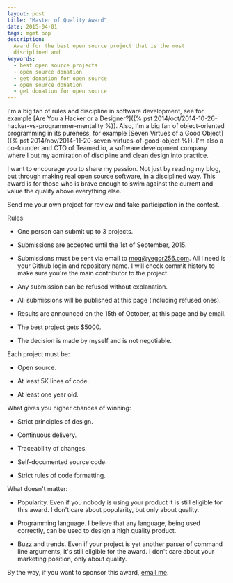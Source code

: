 ```yaml
---
layout: post
title: "Master of Quality Award"
date: 2015-04-01
tags: mgmt oop
description:
  Award for the best open source project that is the most
  disciplined and
keywords:
  - best open source projects
  - open source donation
  - get donation for open source
  - open source donation
  - get donation for open source
---
```


I'm a big fan of rules and discipline in software development, see for example
[Are You a Hacker or a Designer?]({% pst 2014/oct/2014-10-26-hacker-vs-programmer-mentality %}).
Also, I'm a big fan of object-oriented programming in its pureness, for example
[Seven Virtues of a Good Object]({% pst 2014/nov/2014-11-20-seven-virtues-of-good-object %}).
I'm also a co-founder and CTO of Teamed.io, a software development
company where I put my admiration of discipline and clean design into practice.

I want to encourage you to share my passion. Not just by reading my blog,
but through making real open source software, in a disciplined way.
This award is for those who is brave enough to swim against the current and
value the quality above everything else.

Send me your own project for review and take participation in the contest.

Rules:

 * One person can submit up to 3 projects.

 * Submissions are accepted until the 1st of September, 2015.

 * Submissions must be sent via email to [moq@yegor256.com](mailto:moq@yegor256.com).
   All I need is your Github login and repository name. I will check commit
   history to make sure you're the main contributor to the project.

 * Any submission can be refused without explanation.

 * All submissions will be published at this page (including refused ones).

 * Results are announced on the 15th of October, at this page and by email.

 * The best project gets $5000.

 * The decision is made by myself and is not negotiable.

Each project must be:

 * Open source.

 * At least 5K lines of code.

 * At least one year old.

What gives you higher chances of winning:

 * Strict principles of design.

 * Continuous delivery.

 * Traceability of changes.

 * Self-documented source code.

 * Strict rules of code formatting.

What doesn't matter:

 * Popularity. Even if you nobody is using your
   product it is still eligible for this award. I don't care about
   popularity, but only about quality.

 * Programming language. I believe that any language, being used correctly,
   can be used to design a high quality product.

 * Buzz and trends. Even if your project is yet another parser of command
   line arguments, it's still eligible for the award. I don't care about
   your marketing position, only about quality.

By the way, if you want to sponsor this award,
[email me](mailto:moq@yegor256.com).
